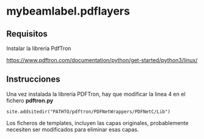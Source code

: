 # mybeamlabel.pdflayers

## Requisitos

Instalar la librería PdfTron

https://www.pdftron.com/documentation/python/get-started/python3/linux/

## Instrucciones

Una vez instalada la librería PDFTron, hay que modificar la linea 4 en el fichero **pdftron.py**

``site.addsitedir("PATHTO/pdftron/PDFNetWrappers/PDFNetC/Lib")``

Los ficheros de templates, incluyen las capas originales, probablemente necesiten ser modificados para eliminar esas capas.
